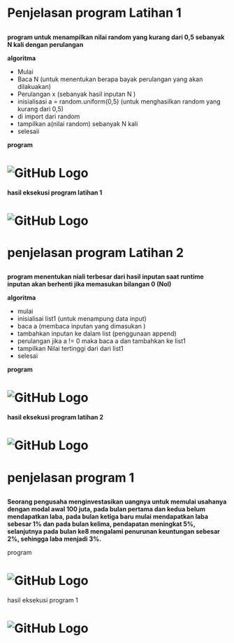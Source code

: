 # Penjelasan program Latihan 1 <h2> 
__program untuk menampilkan nilai random yang kurang dari 0,5 sebanyak N kali dengan perulangan__

**__algoritma__**

* Mulai
* Baca N (untuk menentukan berapa bayak perulangan yang akan dilakuakan)
* Perulangan x (sebanyak hasil inputan N )
* inisialisasi a = random.uniform(0,5) (untuk menghasilkan random yang kurang dari 0,5) 
* di import dari random
* tampilkan a(nilai random) sebanyak N kali
* selesaii

**__program__**

# ![GitHub Logo](t1.png)
**__hasil eksekusi program latihan 1__**

# ![GitHub Logo](ht1.png)

# penjelasan program Latihan 2 <h2>

__program menentukan niali terbesar dari hasil inputan saat runtime 
inputan akan berhenti jika memasukan bilangan 0 (Nol)__

**__algoritma__**

* mulai
* inisialisai list1 (untuk menampung data input)
* baca a (membaca inputan yang dimasukan )
* tambahkan inputan ke dalam list (penggunaan append)
* perulangan jika a != 0 maka baca a dan tambahkan ke list1
* tampilkan Nilai tertinggi dari dari list1
* selesai

**__program__**

# ![GitHub Logo](t2.png)

**__hasil eksekusi program latihan 2__**

# ![GitHub Logo](ht2.png)

# penjelasan program 1 <h2>

__Seorang pengusaha menginvestasikan uangnya untuk memulai usahanya dengan modal awal 100 juta, pada bulan pertama dan kedua belum mendapatkan laba, pada bulan ketiga baru mulai 
mendapatkan laba sebesar 1% dan pada bulan kelima, pendapatan meningkat 5%, selanjutnya pada bulan ke8 mengalami penurunan keuntungan sebesar 2%, sehingga laba menjadi 3%.__

program

# ![GitHub Logo](t3.png)

hasil eksekusi program 1

# ![GitHub Logo](ht3.png)


